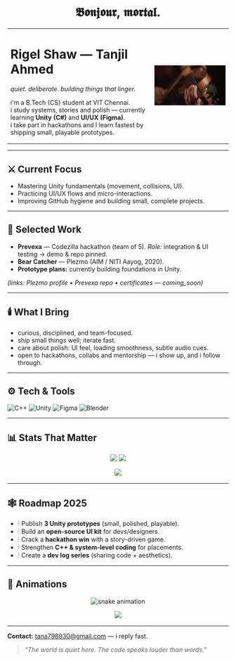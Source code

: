 <h1 align="center">𝕭𝖔𝖓𝖏𝖔𝖚𝖗, 𝖒𝖔𝖗𝖙𝖆𝖑.</h1>

<table>
<tr>
<td width="65%" valign="top">

# Rigel Shaw — Tanjil Ahmed  
*quiet. deliberate. building things that linger.*

i'm a B.Tech (CS) student at VIT Chennai.  
i study systems, stories and polish — currently learning **Unity (C#)** and **UI/UX (Figma)**.  
i take part in hackathons and I learn fastest by shipping small, playable prototypes.

</td>
<td width="35%" align="center">

<img src="Violin GIF.gif" alt="violin notes" width="250"/>

</td>
</tr>
</table>

---

## ⚔️ Current Focus
- Mastering Unity fundamentals (movement, collisions, UI).  
- Practicing UI/UX flows and micro-interactions.  
- Improving GitHub hygiene and building small, complete projects.  

---

## 📂 Selected Work
- **Prevexa** — Codezilla hackathon (team of 5). *Role:* integration & UI testing → demo & repo pinned.  
- **Bear Catcher** — Plezmo (AIM / NITI Aayog, 2020).  
- **Prototype plans:** currently building foundations in Unity.  

*(links: Plezmo profile • Prevexa repo • certificates — coming_soon)*  

---

## 🕯️ What I Bring
- curious, disciplined, and team-focused.  
- ship small things well; iterate fast.  
- care about polish: UI feel, loading smoothness, subtle audio cues.  
- open to hackathons, collabs and mentorship — i show up, and i follow through.  

---

## ⚙️ Tech & Tools  
![C++](https://img.shields.io/badge/C++-2E2E2E?style=for-the-badge&logo=cplusplus&logoColor=8A2BE2) 
![Unity](https://img.shields.io/badge/Unity-0A0A0A?style=for-the-badge&logo=unity&logoColor=8A2BE2) 
![Figma](https://img.shields.io/badge/Figma-1C1C1C?style=for-the-badge&logo=figma&logoColor=8A2BE2) 
![Blender](https://img.shields.io/badge/Blender-2C2C2C?style=for-the-badge&logo=blender&logoColor=8A2BE2)  

---

## 📊 Stats That Matter  

<p align="center">
  <img src="https://github-readme-stats.vercel.app/api?username=rigelshaw&show_icons=true&theme=tokyonight&hide_border=true&count_private=true&title_color=8A2BE2&icon_color=8A2BE2&text_color=C0C0C0&bg_color=0A0A0A" height="180"/>
  <img src="https://github-readme-stats.vercel.app/api/top-langs/?username=rigelshaw&layout=compact&theme=tokyonight&hide_border=true&title_color=8A2BE2&text_color=C0C0C0&bg_color=0A0A0A" height="180"/>
</p>

<p align="center">
  <img src="https://streak-stats.demolab.com?user=rigelshaw&theme=tokyonight&hide_border=true&background=0A0A0A&ring=8A2BE2&fire=8A2BE2&currStreakLabel=C0C0C0" height="180"/>
</p>

---

## 🕸️ Roadmap 2025
- 🕯 Publish **3 Unity prototypes** (small, polished, playable).  
- 🕯 Build an **open-source UI kit** for devs/designers.  
- 🕯 Crack a **hackathon win** with a story-driven game.  
- 🕯 Strengthen **C++ & system-level coding** for placements.  
- 🕯 Create a **dev log series** (sharing code + aesthetics).  

---

## 🐍 Animations  

<p align="center">
  <img src="https://github.com/rigelshaw/rigelshaw/blob/output/github-contribution-grid-snake-dark.svg" alt="snake animation"/>
</p>

<p align="center">
  <img src="https://komarev.com/ghpvc/?username=rigelshaw&color=8A2BE2&style=flat-square&label=Profile+Views" />
</p>

---

**Contact:** [tana798930@gmail.com](mailto:tana798930@gmail.com) — i reply fast.  

> *“The world is quiet here. The code speaks louder than words.”*  


<!--
**rigelshaw/rigelshaw** is a ✨ _special_ ✨ repository because its `README.md` (this file) appears on your GitHub profile.

Here are some ideas to get you started:

- 🔭 I’m currently working on ...
- 🌱 I’m currently learning ...
- 👯 I’m looking to collaborate on ...
- 🤔 I’m looking for help with ...
- 💬 Ask me about ...
- 📫 How to reach me: ...
- 😄 Pronouns: ...
- ⚡ Fun fact: ...
-->
